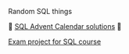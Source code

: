 Random SQL things

🎄 [SQL Advent Calendar solutions](Advent_Calendar) 🎄

[Exam project for SQL course](https://github.com/PieRatCat/SQL-stuff/tree/24ac313fa4a5640252aeb265881680dcbfdb3064/SQL%20kunskapskontroll)
